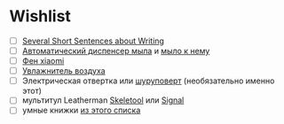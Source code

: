 
# Wishlist

- [ ] [Several Short Sentences about Writing](https://bookshop.org/books/several-short-sentences-about-writing/9780307279415)
- [ ] [Автоматический диспенсер мыла](https://mi-home.lv/mi-automatic-foaming-soap-dispenser) и [мыло к нему](https://mi-home.lv/mi-simpleway-foaming-hand-soap)
- [ ] [Фен xiaomi](https://mi-home.lv/catalog/product/view/id/123/s/mi-ionic-hair-dryer/category/147/)
- [ ] [Увлажнитель воздуха](https://mi-home.lv/catalog/product/view/id/531/s/mi-smart-antibacterial-humidifier/category/144/)
- [ ] Электрическая отвертка или [шуруповерт](https://mi-home.lv/mi-cordless-screwdriver) (необязательно именно этот)
- [ ] мультитул Leatherman [Skeletool](https://www.arsenal.lv/lv/nazi-un-iekartas/nazi-un-daudzfunkcionalas-iek/leatherman-instruments-skeletool-topo) или [Signal](https://www.arsenal.lv/lv/nazi-un-iekartas/nazi-un-daudzfunkcionalas-iek/leatherman-instruments-signal)
- [ ] умные книжки [из этого списка](https://github.com/sultee/wishlist/blob/master/list.py)
